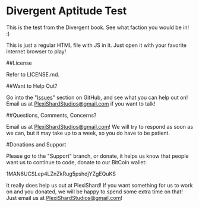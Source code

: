 Divergent Aptitude Test
=======================

This is the test from the Divergent book. See what faction you would be in! :)

This is just a regular HTML file with JS in it. Just open it with your favorite internet browser to play!

##License

Refer to LICENSE.md.

##Want to Help Out?

Go into the "[Issues](https://github.com/PlexiShard/Divergent_Aptitude_Test/issues)" section on GitHub, and see what you can help out on! Email us at PlexiShardStudios@gmail.com if you want to talk!

##Questions, Comments, Concerns?

Email us at PlexiShardStudios@gmail.com! We will try to respond as soon as we can, but it may take up to a week, so you do have to be patient.

#Donations and Support

Please go to the "Support" branch, or donate, it helps us know that people want us to continue to code, donate to our BitCoin wallet:

1MAN6UCSLep4LZnZkRug5pshdjYZgEQuKS

It really does help us out at PlexiShard! If you want something for us to work on and you donated, we will be happy to spend some extra time on that! Just email us at PlexiShardStudios@gmail.com!
